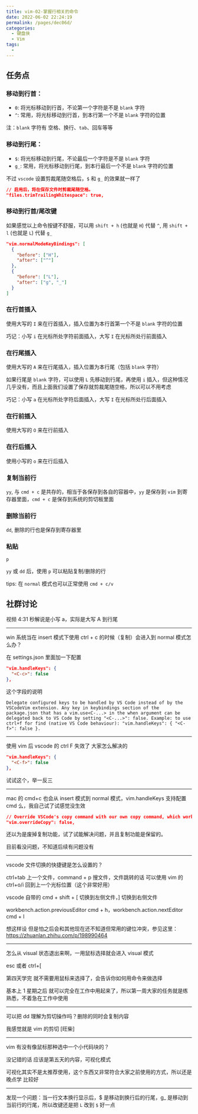 ```yaml
---
title: vim-02-掌握行相关的命令
date: 2022-06-02 22:24:19
permalink: /pages/dec06d/
categories:
  - 键盘侠
  - Vim
tags:
  -
---
```


## 任务点

### 移动到行首：

- `0`: 将光标移动到行首，不论第一个字符是不是 `blank` 字符
- `^`: 常用，将光标移动到行首，到本行第一个不是 `blank` 字符的位置

注：`blank` 字符有 空格、换行、`tab`、回车等等

### 移动到行尾：

- `$`: 将光标移动到行尾，不论最后一个字符是不是 `blank` 字符
- `g_`: 常用，将光标移动到行尾，到本行最后一个不是 `blank` 字符的位置

不过 `vscode` 设置剪裁尾随空格后，`$` 和 `g_` 的效果就一样了

```json
// 启用后，将在保存文件时剪裁尾随空格。
"files.trimTrailingWhitespace": true,
```

### 移动到行首/尾改键

如果感觉以上命令按键不舒服，可以用 `shift + h` (也就是 `H`) 代替 `^`, 用 `shift + l` (也就是 `L`) 代替 `g_`

```json
"vim.normalModeKeyBindings": [
  {
    "before": ["H"],
    "after": ["^"]
  },
  {
    "before": ["L"],
    "after": ["g", "_"]
  }
]
```

### 在行首插入

使用大写的 `I` 来在行首插入，插入位置为本行首第一个不是 `blank` 字符的位置

巧记：小写 `i` 在光标所处字符前面插入，大写 `I` 在光标所处行前面插入

### 在行尾插入

使用大写的 `A` 来在行尾插入，插入位置为本行尾（包括 `blank` 字符）

如果行尾是 `blank` 字符，可以使用 `L` 先移动到行尾，再使用 `i` 插入，但这种情况几乎没有，而且上面我们设置了保存就剪裁尾随空格，所以可以不用考虑

巧记：小写 `a` 在光标所处字符后面插入，大写 `I` 在光标所处行后面插入

### 在行前插入

使用大写的 `O` 来在行前插入

### 在行后插入

使用小写的 `o` 来在行后插入

### 复制当前行

`yy`, 与 `cmd + c` 是共存的，相当于各保存到各自的容器中，`yy` 是保存到 `vim` 到寄存器里面，`cmd + c` 是保存到系统的剪切板里面

### 删除当前行

`dd`, 删除的行也是保存到寄存器里

### 粘贴

`p`

`yy` 或 `dd` 后，使用 `p` 可以粘贴复制/删除的行

tips: 在 `normal` 模式也可以正常使用 `cmd + c/v`

## 社群讨论

视频 4:31 秒解说是小写 a，实际是大写 A 到行尾

<hr />

win 系统当在 insert 模式下使用 ctrl + c 的时候（复制）会进入到 normal 模式怎么办？

在 settings.json 里面加一下配置

```json
"vim.handleKeys": {
  "<C-c>": false
},
```

这个字段的说明

`Delegate configured keys to be handled by VS Code instead of by the VSCodeVim extension. Any key in keybindings section of the package.json that has a vim.use<C-...> in the when argument can be delegated back to VS Code by setting "<C-...>": false. Example: to use ctrl+f for find (native VS Code behaviour): "vim.handleKeys": { "<C-f>": false }.`

<hr />

使用 vim 后 vscode 的 ctrl F 失效了 大家怎么解决的

```json
"vim.handleKeys": {
  "<C-f>": false
},
```

试试这个，举一反三

<hr />

mac 的 cmd+c 也会从 insert 模式到 normal 模式，vim.handleKeys 支持配置 cmd 么，我自己试了试感觉没生效

```json
// Override VSCode's copy command with our own copy command, which works better with VSCodeVim. Turn this off if copying is not working.
"vim.overrideCopy": false,
```

还以为是废掉复制功能，试了试能解决问题，并且复制功能是保留的。

目前看没问题，不知道后续有问题没有

<hr />

vscode 文件切换的快捷键是怎么设置的？

ctrl+tab 上一个文件，command + p 搜文件，文件跳转的话 可以使用 vim 的 ctrl+o/i 回到上一个光标位置（这个非常好用）

vscode 自带的 cmd + shift + [ 切换到左侧文件，] 切换到右侧文件

workbench.action.previousEditor cmd + h，workbench.action.nextEditor cmd + l

想这样设 但是怕之后会和其他现在还不知道但常用的键位冲突，参见这里：https://zhuanlan.zhihu.com/p/198990464

<hr />

怎么从 visual 状态退出来啊，一用鼠标选择就会进入 visual 模式

esc 或者 ctrl+[

第四天学完 就不需要用鼠标来选择了，会告诉你如何用命令来做选择

基本上 1 星期之后 就可以完全在工作中用起来了，所以第一周大家的任务就是练熟悉，不着急在工作中使用

<hr />

可以把 dd 理解为剪切操作吗？删除的同时会复制内容

我感觉就是 vim 的剪切 [旺柴]

<hr />

vim 有没有像鼠标那种选中一个小代码块的？

没记错的话 应该是第五天的内容，可视化模式

可视化其实不是太推荐使用，这个东西又非常符合大家之前使用的方式，所以还是晚点学 比较好

<hr />

发现一个问题：当一行文本换行显示后，$ 是移动到换行后的行尾，g\_ 是移动到当前行的行尾，所以改键还是把 `L` 改到 `$` 好一点
